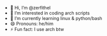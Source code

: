 - 👋 Hi, I’m @zerfithel
- 👀 I’m interested in coding arch scripts
- 🌱 I’m currently learning linux & python/bash
- 😄 Pronouns: he/him
- ⚡ Fun fact: I use arch btw
